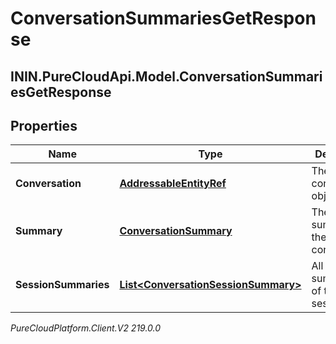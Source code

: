 # ConversationSummariesGetResponse

## ININ.PureCloudApi.Model.ConversationSummariesGetResponse

## Properties

|Name | Type | Description | Notes|
|------------ | ------------- | ------------- | -------------|
| **Conversation** | [**AddressableEntityRef**](AddressableEntityRef) | The conversation object. | [optional] |
| **Summary** | [**ConversationSummary**](ConversationSummary) | The summary of the conversation. | [optional] |
| **SessionSummaries** | [**List&lt;ConversationSessionSummary&gt;**](ConversationSessionSummary) | All the summaries of the session. | [optional] |



_PureCloudPlatform.Client.V2 219.0.0_
